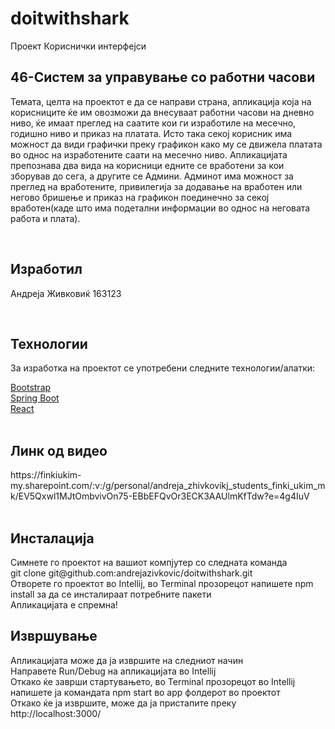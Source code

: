 # doitwithshark
Проект Кориснички интерфејси
<h2>46-Систем за управување со работни часови</h2>
<p>Темата, целта на проектот е да се направи страна, апликација која на корисниците ќе им овозможи да внесуваат работни часови на дневно ниво, ќе имаат преглед на саатите кои ги изработиле на месечно, годишно ниво и приказ на платата. Исто така секој корисник има можност да види графички преку графикон како му се движела платата во однос на изработените саати на месечно ниво. Апликацијата препознава два вида на корисници едните се вработени за кои зборував до сега, а другите се Админи. Админот има можност за преглед на вработените, привилегија за додавање на вработен или негово бришење и приказ на графикон поединечно за секој вработен(каде што има подетални информации во однос на неговата работа и плата).</p> 
<br>
<h2>Изработил</h2>
<p>Андреја Живковиќ 163123</p>
<br>
<h2>Технологии</h2>
<p>За изработка на проектот се употребени следните технологии/алатки:</p>
<a href="https://getbootstrap.com/">Bootstrap</a>
<br>
<a href="https://spring.io/projects/spring-boot">Spring Boot</a>
<br>
<a href="https://reactjs.org/">React</a>
<br>
<br>
<h2>Линк од видео</h2>
https://finkiukim-my.sharepoint.com/:v:/g/personal/andreja_zhivkovikj_students_finki_ukim_mk/EV5Qxwl1MJtOmbvivOn75-EBbEFQvOr3ECK3AAUlmKfTdw?e=4g4IuV
<br>
<br>
<h2>Инсталација</h2>
<p>Симнете го проектот на вашиот компјутер со следната команда
<br>
 git clone git@github.com:andrejazivkovic/doitwithshark.git
 <br>
 Отворете го проектот во Intellij, во Terminal прозорецот напишете npm install за да се инсталираат потребните пакети
 <br>
 Апликацијата е спремна!
<p>
<h2>Извршување</h2>
<p>Апликацијата може да ја извршите на следниот начин
<br>
Направете Run/Debug на апликацијата во Intellij
<br>
Откако ќе заврши стартувањето, во Terminal прозорецот во Intellij напишете ја командата npm start во app фолдерот во проектот
<br>
Откако ќе ја извршите, може да ја пристапите преку http://localhost:3000/
</p>

